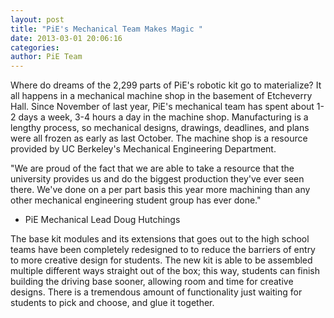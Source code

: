 ```yaml
---
layout: post
title: "PiE's Mechanical Team Makes Magic "
date: 2013-03-01 20:06:16
categories: 
author: PiE Team
---
```


Where do dreams of the 2,299 parts of PiE's robotic kit go to materialize? It all happens in a mechanical machine shop in the basement of Etcheverry Hall. Since November of last year, PiE's mechanical team has spent about 1-2 days a week, 3-4 hours a day in the machine shop. Manufacturing is a lengthy process, so mechanical designs, drawings, deadlines, and plans were all frozen as early as last October. The machine shop is a resource provided by UC Berkeley's Mechanical Engineering Department. 

"We are proud of the fact that we are able to take a resource that the university provides us and do the biggest production they've ever seen there. We've done on a per part basis this year more machining than any other mechanical engineering student group has ever done." 

- PiE Mechanical Lead Doug Hutchings

The base kit modules and its extensions that goes out to the high school teams have been completely redesigned to to reduce the barriers of entry to more creative design for students. The new kit is able to be assembled multiple different ways straight out of the box; this way, students can finish building the driving base sooner, allowing room and time for creative designs. There is a tremendous amount of functionality just waiting for students to pick and choose, and glue it together.